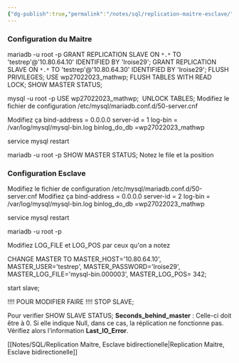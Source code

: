 ```yaml
---
{"dg-publish":true,"permalink":"/notes/sql/replication-maitre-esclave/"}
---
```


### Configuration du Maitre
mariadb -u root -p
GRANT REPLICATION SLAVE ON `*.*` TO 'testrep'@'10.80.64.10' IDENTIFIED BY 'Iroise29';
GRANT REPLICATION SLAVE ON `*.*` TO 'testrep'@'10.80.64.30' IDENTIFIED BY 'Iroise29';
FLUSH PRIVILEGES;
 USE wp27022023_mathwp;
 FLUSH TABLES WITH READ LOCK;
 SHOW MASTER STATUS;

mysql -u root -p
 USE wp27022023_mathwp; 
 UNLOCK TABLES;
Modifiez le fichier de configuration /etc/mysql/mariadb.conf.d/50-server.cnf


Modifiez ça
bind-address		= 0.0.0.0
server-id		= 1
log-bin                 = /var/log/mysql/mysql-bin.log
binlog_do_db        =wp27022023_mathwp

service mysql restart

mariadb -u root -p
SHOW MASTER STATUS;
Notez le file et la position

### Configuration Esclave
Modifiez le fichier de configuration /etc/mysql/mariadb.conf.d/50-server.cnf
Modifiez ça
bind-address		= 0.0.0.0
server-id		= 2
log-bin                 = /var/log/mysql/mysql-bin.log
binlog_do_db        =wp27022023_mathwp

service mysql restart

mariadb -u root -p

Modifiez LOG_FILE et LOG_POS par ceux qu'on a notez

CHANGE MASTER TO MASTER_HOST='10.80.64.10', MASTER_USER='testrep', MASTER_PASSWORD='Iroise29', MASTER_LOG_FILE='mysql-bin.000003', MASTER_LOG_POS= 342;

start slave;

!!!! POUR MODIFIER FAIRE !!!!
STOP SLAVE;

Pour verifier 
SHOW SLAVE STATUS;
**Seconds_behind_master** : Celle-ci doit être à 0. Si elle indique Null, dans ce cas, la réplication ne fonctionne pas.
Vérifiez alors l’information **Last_IO_Error**.

[[Notes/SQL/Replication Maitre, Esclave bidirectionelle\|Replication Maitre, Esclave bidirectionelle]]
